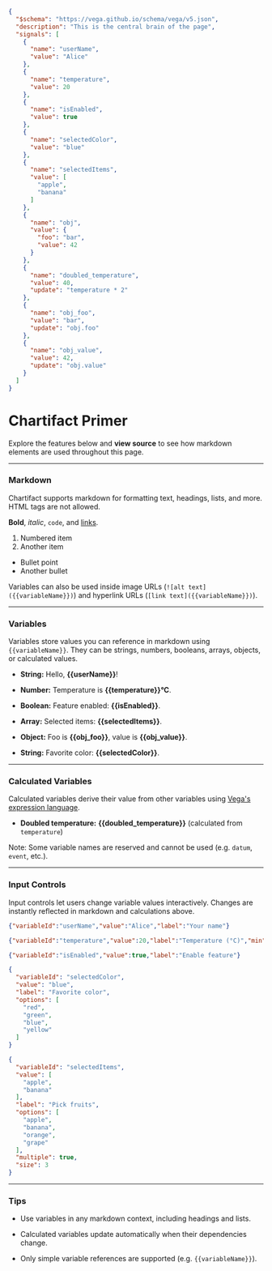 ```json vega
{
  "$schema": "https://vega.github.io/schema/vega/v5.json",
  "description": "This is the central brain of the page",
  "signals": [
    {
      "name": "userName",
      "value": "Alice"
    },
    {
      "name": "temperature",
      "value": 20
    },
    {
      "name": "isEnabled",
      "value": true
    },
    {
      "name": "selectedColor",
      "value": "blue"
    },
    {
      "name": "selectedItems",
      "value": [
        "apple",
        "banana"
      ]
    },
    {
      "name": "obj",
      "value": {
        "foo": "bar",
        "value": 42
      }
    },
    {
      "name": "doubled_temperature",
      "value": 40,
      "update": "temperature * 2"
    },
    {
      "name": "obj_foo",
      "value": "bar",
      "update": "obj.foo"
    },
    {
      "name": "obj_value",
      "value": 42,
      "update": "obj.value"
    }
  ]
}
```

# Chartifact Primer

Explore the features below and **view source** to see how markdown elements are used throughout this page.

---

### Markdown

Chartifact supports markdown for formatting text, headings, lists, and more. HTML tags are not allowed.

**Bold**, *italic*, `code`, and [links](https://microsoft.com).

1. Numbered item
2. Another item

- Bullet point
- Another bullet

Variables can also be used inside image URLs (`![alt text]({{variableName}})`) and hyperlink URLs (`[link text]({{variableName}})`).

---

### Variables

Variables store values you can reference in markdown using `{{variableName}}`. They can be strings, numbers, booleans, arrays, objects, or calculated values.

- **String:** Hello, **{{userName}}**!

- **Number:** Temperature is **{{temperature}}°C**.

- **Boolean:** Feature enabled: **{{isEnabled}}**.

- **Array:** Selected items: **{{selectedItems}}**.

- **Object:** Foo is **{{obj_foo}}**, value is **{{obj_value}}**.

- **String:** Favorite color: **{{selectedColor}}**.

---

### Calculated Variables

Calculated variables derive their value from other variables using [Vega's expression language](https://vega.github.io/vega/docs/expressions/).

- **Doubled temperature:** **{{doubled_temperature}}** (calculated from `temperature`)

Note: Some variable names are reserved and cannot be used (e.g. `datum`, `event`, etc.).

---

### Input Controls

Input controls let users change variable values interactively. Changes are instantly reflected in markdown and calculations above.

```json textbox
{"variableId":"userName","value":"Alice","label":"Your name"}
```

```json slider
{"variableId":"temperature","value":20,"label":"Temperature (°C)","min":-10,"max":40,"step":1}
```

```json checkbox
{"variableId":"isEnabled","value":true,"label":"Enable feature"}
```

```json dropdown
{
  "variableId": "selectedColor",
  "value": "blue",
  "label": "Favorite color",
  "options": [
    "red",
    "green",
    "blue",
    "yellow"
  ]
}
```

```json dropdown
{
  "variableId": "selectedItems",
  "value": [
    "apple",
    "banana"
  ],
  "label": "Pick fruits",
  "options": [
    "apple",
    "banana",
    "orange",
    "grape"
  ],
  "multiple": true,
  "size": 3
}
```

---

### Tips

- Use variables in any markdown context, including headings and lists.

- Calculated variables update automatically when their dependencies change.

- Only simple variable references are supported (e.g. `{{variableName}}`).
